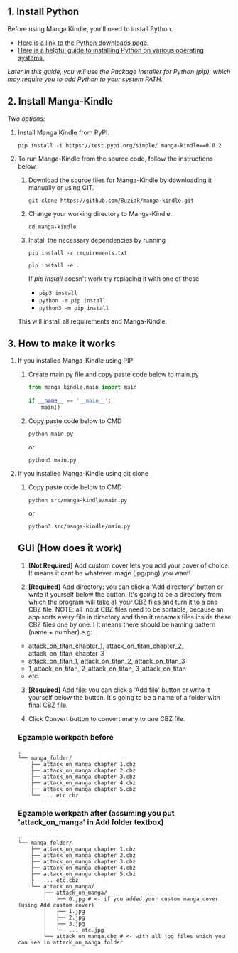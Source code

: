 ## 1. Install Python

Before using Manga Kindle, you'll need to install Python.  
- [Here is a link to the Python downloads page.](https://www.python.org/downloads)  
- [Here is a helpful guide to installing Python on various operating systems.](https://wiki.python.org/moin/BeginnersGuide/Download)

*Later in this guide, you will use the Package Installer for Python (pip), which may require you to add Python to your system PATH.*

## 2. Install Manga-Kindle

*Two options:*

1. Install Manga Kindle from PyPI.

    ``` 
    pip install -i https://test.pypi.org/simple/ manga-kindle==0.0.2
    ```

2. To run Manga-Kindle from the source code, follow the instructions below.

   1. Download the source files for Manga-Kindle by downloading it manually or using GIT.

        ```
        git clone https://github.com/8uziak/manga-kindle.git
        ```

   2. Change your working directory to Manga-Kindle.

        ```
        cd manga-kindle
        ```

   3. Install the necessary dependencies by running

        ```
        pip install -r requirements.txt
        ```
        ```
        pip install -e .
        ```

        If *pip install* doesn't work try replacing it with one of these
        - `pip3 install`
        - `python -m pip install`
        - `python3 -m pip install`

   This will install all requirements and Manga-Kindle.

## 3. How to make it works

1. If you installed Manga-Kindle using PIP
    
    1. Create main.py file and copy paste code below to main.py
        
        ```python   
        from manga_kindle.main import main 
                                              
        if __name__ == '__main__':        
            main()                        
        ```

    2. Copy paste code below to CMD

        ```
        python main.py
        ```
        
        or 

        ```
        python3 main.py
        ```

2.  If you installed Manga-Kindle using git clone

    1. Copy paste code below to CMD

        ```
        python src/manga-kindle/main.py
        ```
        
        or 

        ```
        python3 src/manga-kindle/main.py
        ```

    ## GUI (How does it work)

    1. **[Not Required]** Add custom cover lets you add your cover of choice. It means it cant be whatever image (jpg/png) you want! 

    2. **[Required]** Add directory: you can click a 'Add directory' button or write it yourself below the button. It's going to be a directory from which the program will take all your CBZ files and turn it to a one CBZ file. 
    NOTE: all input CBZ files need to be sortable, because an app sorts every file in directory and then it renames files inside these CBZ files one by one. I
    It means there should be naming pattern (name + number) e.g:
    - attack_on_titan_chapter_1, attack_on_titan_chapter_2, attack_on_titan_chapter_3
    - attack_on_titan_1, attack_on_titan_2, attack_on_titan_3
    - 1_attack_on_titan, 2_attack_on_titan, 3_attack_on_titan
    - etc.

    3. **[Required]** Add file: you can click a 'Add file' button or write it yourself below the button. It's going to be a name of a folder with final CBZ file.

    4. Click Convert button to convert many to one CBZ file.


    ### Egzample workpath before
    ```
    .
    └── manga_folder/
        ├── attack_on_manga chapter 1.cbz
        ├── attack_on_manga chapter 2.cbz
        ├── attack_on_manga chapter 3.cbz
        ├── attack_on_manga chapter 4.cbz
        ├── attack_on_manga chapter 5.cbz
        └── ... etc.cbz
    ```
    ### Egzample workpath after (assuming you put 'attack_on_manga' in Add folder textbox)
    ```
    .
    └── manga_folder/
        ├── attack_on_manga chapter 1.cbz
        ├── attack_on_manga chapter 2.cbz
        ├── attack_on_manga chapter 3.cbz
        ├── attack_on_manga chapter 4.cbz
        ├── attack_on_manga chapter 5.cbz
        ├── ... etc.cbz
        └── attack_on_manga/
            ├── attack_on_manga/
            │   ├── 0.jpg # <- if you added your custom manga cover (using Add custom cover)
            │   ├── 1.jpg
            │   ├── 2.jpg
            │   ├── 3.jpg
            │   └── ... etc.jpg
            └── attack_on_manga.cbz # <- with all jpg files which you can see in attack_on_manga folder
    ```